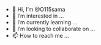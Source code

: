 - 👋 Hi, I’m @O115sama
- 👀 I’m interested in ...
- 🌱 I’m currently learning ...
- 💞️ I’m looking to collaborate on ...
- 📫 How to reach me ...

<!---
O115sama/O115sama is a ✨ special ✨ repository because its `README.md` (this file) appears on your GitHub profile.
You can click the Preview link to take a look at your changes.
--->
